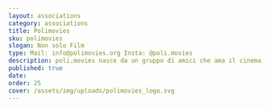 ```yaml
---
layout: associations
category: associations
title: Polimovies
sku: polimovies
slogan: Non solo Film
type: Mail: info@polimovies.org Insta: @poli.movies
description: poli.movies nasce da un gruppo di amici che ama il cinema, i popcorn e la buona compagnia. Siamo la prima associazione cinematografica del Politecnico e il nostro obiettivo è quello di appassionare tutti gli studenti al grande schermo e all'audiovisivo, con proiezioni di film, rassegne di cineforum, partecipazione a festival, workshop dove imparare l'arte del filmmaking, realizzare insieme corti cinematografici e un domani la prima serie TV del PoliMi!
published: true
date:
order: 25
cover: /assets/img/uploads/polimovies_logo.svg
---
```

